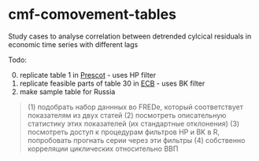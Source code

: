 # cmf-comovement-tables
Study cases to analyse correlation between detrended cylcical residuals in economic time series with different lags

Todo:

0. replicate table 1 in [Prescot](https://github.com/epogrebnyak/cmf-comovement-tables/blob/master/pres86.pdf) - uses HP filter
0. replicate feasible parts of table 30 in [ECB](https://github.com/epogrebnyak/cmf-comovement-tables/blob/master/ecbwp095.pdf) - uses BK filter
0. make sample table for Russia

> (1) подобрать набор даннных во FREDe, который соответствует показателям из двух статей
> (2) посмотреть описательную статистику этих показателей (их стандартные отклонения)
> (3) посмотреть доступ к процедурам фильтров HP и BK в R, попробовать прогнать серии через эти фильтры
> (4) собственно корреляции циклических относительно ВВП
